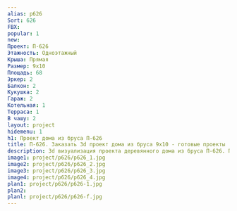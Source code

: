 ```yaml
---
alias: p626
Sort: 626
FBX: 
popular: 1
new: 
Проект: П-626
Этажность: Одноэтажный
Крыша: Прямая
Размер: 9х10
Площадь: 68
Эркер: 2
Балкон: 2
Кукушка: 2
Гараж: 2
Котельная: 1
Терраса: 1
В чашу: 2
layout: project
hidemenu: 1
h1: Проект дома из бруса П-626
title: П-626. Заказать 3d проект дома из бруса 9х10 - готовые проекты
description: 3d визуализация проекта деревянного дома из бруса П-626. Площадь 68 м2, размер 9х10. Вы можете внести любые изменения в проект.
image1: project/p626/p626_1.jpg
image2: project/p626/p626_2.jpg
image3: project/p626/p626_3.jpg
image4: project/p626/p626_4.jpg
plan1: project/p626/p626-1.jpg
plan2: 
planl: project/p626/p626-f.jpg
---
```

